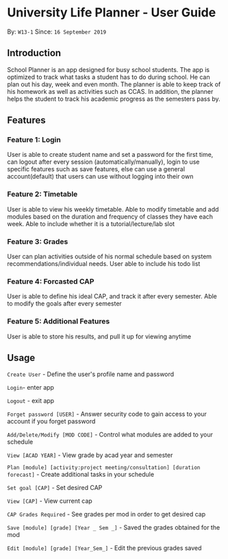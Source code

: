 # University Life Planner - User Guide
By: `W13-1`   Since: `16 September 2019`

## Introduction
School Planner is an app designed for busy school students. The app is optimized to track what tasks a student has to do during school. He can plan out his day, week and even month. The planner is able to keep track of his homework as well as activities such as CCAS. In addition, the planner helps the student to track his academic progress as the semesters pass by.

## Features 

### Feature 1: Login 
User is able to create student name and set a password for the first time, can logout after every session (automatically/manually), login to use specific features such as save features, else can use a general account(default) that users can use without logging into their own


### Feature 2: Timetable 
User is able to view his weekly timetable. Able to modify timetable and add modules based on the duration and frequency of classes they have each week. Able to include whether it is a tutorial/lecture/lab slot


### Feature 3: Grades 
User can plan activities outside of his normal schedule based on system recommendations/individual needs. User able to include his todo list


### Feature 4: Forcasted CAP 
User is able to define his ideal CAP, and track it after every semester. Able to modify the goals after every semester

### Feature 5: Additional Features
User is able to store his results, and pull it up for viewing anytime

## Usage

`Create User` - Define the user's profile name and password

`Login`- enter app

`Logout` - exit app

`Forget password [USER]` - Answer security code to gain access to your account if you forget password

`Add/Delete/Modify [MOD CODE]` - Control what modules are added to your schedule

`View [ACAD YEAR]` - View grade by acad year and semester

`Plan [module] [activity:project meeting/consultation] [duration forecast]` - Create additional tasks in your schedule

`Set goal [CAP]` - Set desired CAP

`View [CAP]` - View current cap

`CAP Grades Required` - See grades per mod in order to get desired cap

`Save [module] [grade] [Year _ Sem _]` - Saved the grades obtained for the mod

`Edit [module] [grade] [Year_Sem_]` - Edit the previous grades saved

